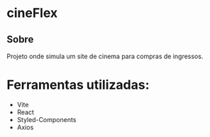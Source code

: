 # cineFlex

## Sobre
Projeto onde simula um site de cinema para compras de ingressos.

# Ferramentas utilizadas:
- Vite
- React
- Styled-Components
- Axios
  
